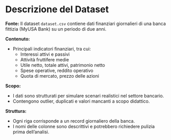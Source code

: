 # Descrizione del Dataset

**Fonte:** Il dataset `dataset.csv` contiene dati finanziari giornalieri di una banca fittizia (MyUSA Bank) su un periodo di due anni.

**Contenuto:** 
- Principali indicatori finanziari, tra cui:
  - Interessi attivi e passivi
  - Attività fruttifere medie
  - Utile netto, totale attivi, patrimonio netto
  - Spese operative, reddito operativo
  - Quota di mercato, prezzo delle azioni

**Scopo:** 
- I dati sono strutturati per simulare scenari realistici nel settore bancario.
- Contengono outlier, duplicati e valori mancanti a scopo didattico.

**Struttura:**
- Ogni riga corrisponde a un record giornaliero della banca.
- I nomi delle colonne sono descrittivi e potrebbero richiedere pulizia prima dell’analisi.
